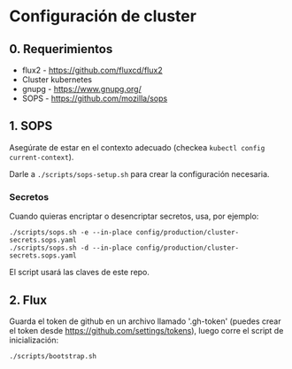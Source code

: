 # Configuración de cluster

## 0. Requerimientos

- flux2 - https://github.com/fluxcd/flux2
- Cluster kubernetes
- gnupg - https://www.gnupg.org/
- SOPS - https://github.com/mozilla/sops

## 1. SOPS

Asegúrate de estar en el contexto adecuado (checkea `kubectl config current-context`).

Darle a `./scripts/sops-setup.sh` para crear la configuración necesaria.

### Secretos

Cuando quieras encriptar o desencriptar secretos, usa, por ejemplo:

```
./scripts/sops.sh -e --in-place config/production/cluster-secrets.sops.yaml
./scripts/sops.sh -d --in-place config/production/cluster-secrets.sops.yaml
```

El script usará las claves de este repo.

## 2. Flux

Guarda el token de github en un archivo llamado '.gh-token' (puedes crear el token desde
https://github.com/settings/tokens), luego corre el script de inicialización:

```
./scripts/bootstrap.sh
```
